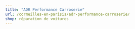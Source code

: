 ```yaml
---
title: "ADR Performance Carroserie"
url: /cormeilles-en-parisis/adr-performance-carroserie/
shop: réparation de voitures
---
```

